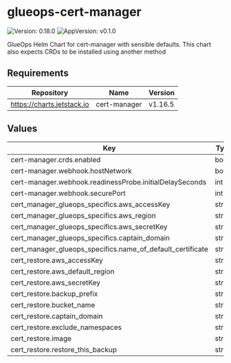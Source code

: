 # glueops-cert-manager

![Version: 0.18.0](https://img.shields.io/badge/Version-0.18.0-informational?style=flat-square) ![AppVersion: v0.1.0](https://img.shields.io/badge/AppVersion-v0.1.0-informational?style=flat-square)

GlueOps Helm Chart for cert-manager with sensible defaults. This chart also expects CRDs to be installed using another method

## Requirements

| Repository | Name | Version |
|------------|------|---------|
| https://charts.jetstack.io | cert-manager | v1.16.5 |

## Values

| Key | Type | Default | Description |
|-----|------|---------|-------------|
| cert-manager.crds.enabled | bool | `true` |  |
| cert-manager.webhook.hostNetwork | bool | `true` |  |
| cert-manager.webhook.readinessProbe.initialDelaySeconds | int | `120` |  |
| cert-manager.webhook.securePort | int | `10750` |  |
| cert_manager_glueops_specifics.aws_accessKey | string | `"nil"` |  |
| cert_manager_glueops_specifics.aws_region | string | `"nil"` |  |
| cert_manager_glueops_specifics.aws_secretKey | string | `"nil"` |  |
| cert_manager_glueops_specifics.captain_domain | string | `"nil"` |  |
| cert_manager_glueops_specifics.name_of_default_certificate | string | `"nil"` |  |
| cert_restore.aws_accessKey | string | `"nil"` |  |
| cert_restore.aws_default_region | string | `"nil"` |  |
| cert_restore.aws_secretKey | string | `"nil"` |  |
| cert_restore.backup_prefix | string | `"nil"` |  |
| cert_restore.bucket_name | string | `"nil"` |  |
| cert_restore.captain_domain | string | `"nil"` |  |
| cert_restore.exclude_namespaces | string | `"nil"` |  |
| cert_restore.image | string | `"nil"` |  |
| cert_restore.restore_this_backup | string | `"nil"` |  |
